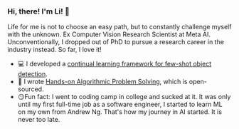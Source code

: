 ### Hi, there! I'm Li! :wave:
Life for me is not to choose an easy path, but to constantly challenge myself with the unknown. Ex Computer Vision Research Scientist at Meta AI. Unconventionally, I dropped out of PhD to pursue a research career in the industry instead. So far, I love it!
* :computer: I developed a [continual learning framework for few-shot object detection](https://github.com/facebookresearch/sylph-few-shot-detection).
* :memo: I wrote [Hands-on Algorithmic Problem Solving](https://github.com/liyin2015/Hands-on-Algorithmic-Problem-Solving), which is open-sourced.
* :smirk:Fun fact: I went to coding camp in college and sucked at it. It was only until my first full-time job as a software engineer, I started to learn ML on my own from Andrew Ng. That's how my journey in AI started. It is never too late.
<!---https://www.webfx.com/tools/emoji-cheat-sheet/*/--->


